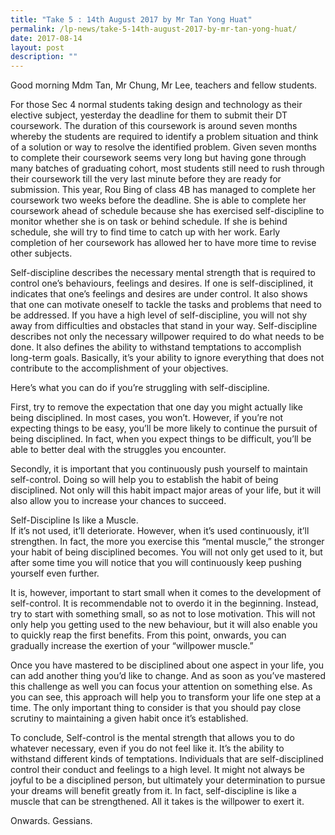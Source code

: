 ```yaml
---
title: "Take 5 : 14th August 2017 by Mr Tan Yong Huat"
permalink: /lp-news/take-5-14th-august-2017-by-mr-tan-yong-huat/
date: 2017-08-14
layout: post
description: ""
---
```

Good morning Mdm Tan, Mr Chung, Mr Lee, teachers and fellow students.

For those Sec 4 normal students taking design and technology as their elective subject, yesterday the deadline for them to submit their DT coursework. The duration of this coursework is around seven months whereby the students are required to identify a problem situation and think of a solution or way to resolve the identified problem. Given seven months to complete their coursework seems very long but having gone through many batches of graduating cohort, most students still need to rush through their coursework till the very last minute before they are ready for submission. This year, Rou Bing of class 4B has managed to complete her coursework two weeks before the deadline. She is able to complete her coursework ahead of schedule because she has exercised self-discipline to monitor whether she is on task or behind schedule. If she is behind schedule, she will try to find time to catch up with her work. Early completion of her coursework has allowed her to have more time to revise other subjects.

Self-discipline describes the necessary mental strength that is required to control one’s behaviours, feelings and desires. If one is self-disciplined, it indicates that one’s feelings and desires are under control. It also shows that one can motivate oneself to tackle the tasks and problems that need to be addressed. If you have a high level of self-discipline, you will not shy away from difficulties and obstacles that stand in your way. Self-discipline describes not only the necessary willpower required to do what needs to be done. It also defines the ability to withstand temptations to accomplish long-term goals. Basically, it’s your ability to ignore everything that does not contribute to the accomplishment of your objectives.

Here’s what you can do if you’re struggling with self-discipline.

First, try to remove the expectation that one day you might actually like being disciplined. In most cases, you won’t. However, if you’re not expecting things to be easy, you’ll be more likely to continue the pursuit of being disciplined. In fact, when you expect things to be difficult, you’ll be able to better deal with the struggles you encounter.

Secondly, it is important that you continuously push yourself to maintain self-control. Doing so will help you to establish the habit of being disciplined. Not only will this habit impact major areas of your life, but it will also allow you to increase your chances to succeed.

Self-Discipline Is like a Muscle.  
If it’s not used, it’ll deteriorate. However, when it’s used continuously, it’ll strengthen. In fact, the more you exercise this “mental muscle,” the stronger your habit of being disciplined becomes. You will not only get used to it, but after some time you will notice that you will continuously keep pushing yourself even further.

It is, however, important to start small when it comes to the development of self-control. It is recommendable not to overdo it in the beginning. Instead, try to start with something small, so as not to lose motivation. This will not only help you getting used to the new behaviour, but it will also enable you to quickly reap the first benefits. From this point, onwards, you can gradually increase the exertion of your “willpower muscle.”

Once you have mastered to be disciplined about one aspect in your life, you can add another thing you’d like to change. And as soon as you’ve mastered this challenge as well you can focus your attention on something else. As you can see, this approach will help you to transform your life one step at a time. The only important thing to consider is that you should pay close scrutiny to maintaining a given habit once it’s established.

To conclude, Self-control is the mental strength that allows you to do whatever necessary, even if you do not feel like it. It’s the ability to withstand different kinds of temptations. Individuals that are self-disciplined control their conduct and feelings to a high level. It might not always be joyful to be a disciplined person, but ultimately your determination to pursue your dreams will benefit greatly from it. In fact, self-discipline is like a muscle that can be strengthened. All it takes is the willpower to exert it.  


Onwards. Gessians.